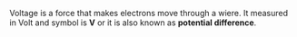 Voltage is a force that makes electrons move through a wiere. It measured in Volt and symbol is **V** or it is also known as **potential difference**.
